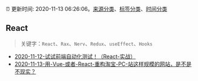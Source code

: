 :alarm_clock: 更新时间: 2020-11-13 06:26:06。[来源分类](../README.md)、[标签分类](../TAGS.md)、[时间分类](../TIMELINE.md)

## React


> 关键字：`React`、`Rax`、`Nerv`、`Redux`、`useEffect`、`Hooks`



- [2020-11-12-试试前端自动化测试！（React-实战）](https://juejin.im/post/6894234532224958478) 
- [2020-11-13-用-Vue-或者-React-重构淘宝-PC-站这样规模的网站，是不是不现实？](https://www.v2ex.com/t/724799) 